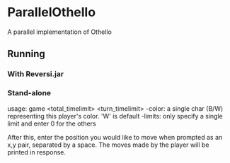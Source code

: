 # ParallelOthello
A parallel implementation of Othello



## Running

### With Reversi.jar

### Stand-alone
usage: game <color> <depthlimit> <total_timelimit> <turn_timelimit>
	-color: a single char (B/W) representing this player's color. 'W' is default
	-limits: only specify a single limit and enter 0 for the others

After this, enter the position you would like to move when prompted as an x,y pair, separated by a space. The moves made by the player will be printed in response.